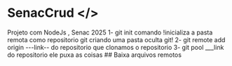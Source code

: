 # SenacCrud </>
Projeto com NodeJs , Senac 2025
1- git init comando !inicializa a pasta remota como repositorio git criando uma pasta oculta git!
2- git remote add origin ---link-- do repositorio que clonamos o repositorio 
3- git pool ___link do repositorio ele puxa as coisas ## Baixa arquivos remotos 
